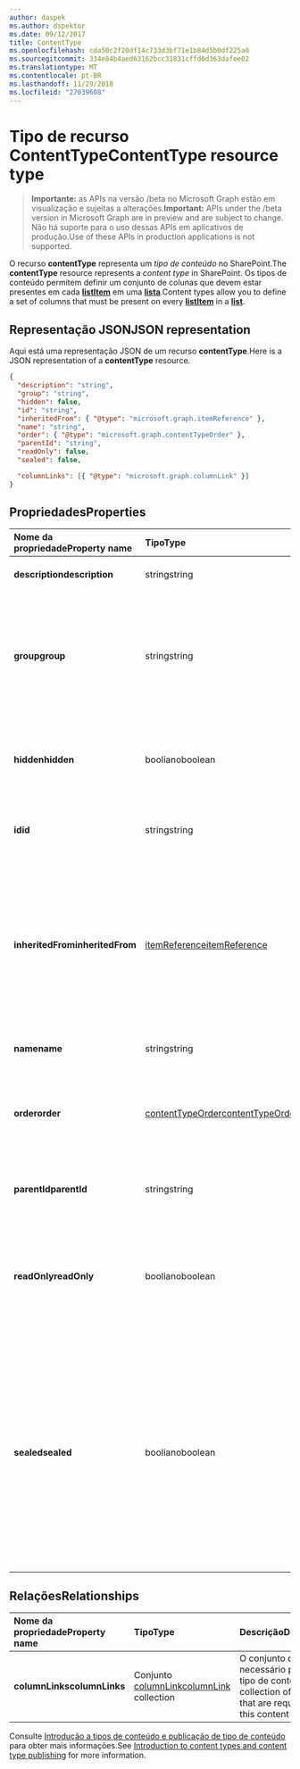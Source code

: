 ```yaml
---
author: daspek
ms.author: dspektor
ms.date: 09/12/2017
title: ContentType
ms.openlocfilehash: cda50c2f20df14c733d3bf71e1b84d5b0df225a0
ms.sourcegitcommit: 334e84b4aed63162bcc31831cffd6d363dafee02
ms.translationtype: MT
ms.contentlocale: pt-BR
ms.lasthandoff: 11/29/2018
ms.locfileid: "27039608"
---
```

# <a name="contenttype-resource-type"></a><span data-ttu-id="99c0d-102">Tipo de recurso ContentType</span><span class="sxs-lookup"><span data-stu-id="99c0d-102">ContentType resource type</span></span>

> <span data-ttu-id="99c0d-103">**Importante:** as APIs na versão /beta no Microsoft Graph estão em visualização e sujeitas a alterações.</span><span class="sxs-lookup"><span data-stu-id="99c0d-103">**Important:** APIs under the /beta version in Microsoft Graph are in preview and are subject to change.</span></span> <span data-ttu-id="99c0d-104">Não há suporte para o uso dessas APIs em aplicativos de produção.</span><span class="sxs-lookup"><span data-stu-id="99c0d-104">Use of these APIs in production applications is not supported.</span></span>

<span data-ttu-id="99c0d-105">O recurso **contentType** representa um _tipo de conteúdo_ no SharePoint.</span><span class="sxs-lookup"><span data-stu-id="99c0d-105">The **contentType** resource represents a _content type_ in SharePoint.</span></span>
<span data-ttu-id="99c0d-106">Os tipos de conteúdo permitem definir um conjunto de colunas que devem estar presentes em cada [**listItem**][listItem] em uma [**lista**][list].</span><span class="sxs-lookup"><span data-stu-id="99c0d-106">Content types allow you to define a set of columns that must be present on every [**listItem**][listItem] in a [**list**][list].</span></span>

[list]: list.md
[listItem]: listitem.md

## <a name="json-representation"></a><span data-ttu-id="99c0d-107">Representação JSON</span><span class="sxs-lookup"><span data-stu-id="99c0d-107">JSON representation</span></span>

<span data-ttu-id="99c0d-108">Aqui está uma representação JSON de um recurso **contentType**.</span><span class="sxs-lookup"><span data-stu-id="99c0d-108">Here is a JSON representation of a **contentType** resource.</span></span>
<!-- { "blockType": "resource", "@odata.type": "microsoft.graph.contentType" } -->

```json
{
  "description": "string",
  "group": "string",
  "hidden": false,
  "id": "string",
  "inheritedFrom": { "@type": "microsoft.graph.itemReference" },
  "name": "string",
  "order": { "@type": "microsoft.graph.contentTypeOrder" },
  "parentId": "string",
  "readOnly": false,
  "sealed": false,

  "columnLinks": [{ "@type": "microsoft.graph.columnLink" }]
}
```

## <a name="properties"></a><span data-ttu-id="99c0d-109">Propriedades</span><span class="sxs-lookup"><span data-stu-id="99c0d-109">Properties</span></span>

| <span data-ttu-id="99c0d-110">Nome da propriedade</span><span class="sxs-lookup"><span data-stu-id="99c0d-110">Property name</span></span>     | <span data-ttu-id="99c0d-111">Tipo</span><span class="sxs-lookup"><span data-stu-id="99c0d-111">Type</span></span>                 | <span data-ttu-id="99c0d-112">Descrição</span><span class="sxs-lookup"><span data-stu-id="99c0d-112">Description</span></span>
|:------------------|:---------------------|:----------------------------------
| <span data-ttu-id="99c0d-113">**description**</span><span class="sxs-lookup"><span data-stu-id="99c0d-113">**description**</span></span>   | <span data-ttu-id="99c0d-114">string</span><span class="sxs-lookup"><span data-stu-id="99c0d-114">string</span></span>               | <span data-ttu-id="99c0d-115">O texto descritivo do item.</span><span class="sxs-lookup"><span data-stu-id="99c0d-115">The descriptive text for the item.</span></span>
| <span data-ttu-id="99c0d-116">**group**</span><span class="sxs-lookup"><span data-stu-id="99c0d-116">**group**</span></span>         | <span data-ttu-id="99c0d-117">string</span><span class="sxs-lookup"><span data-stu-id="99c0d-117">string</span></span>               | <span data-ttu-id="99c0d-118">O nome do grupo ao qual esse tipo de conteúdo pertence.</span><span class="sxs-lookup"><span data-stu-id="99c0d-118">The name of the group this content type belongs to.</span></span> <span data-ttu-id="99c0d-119">Ajuda a organizar os tipos de conteúdo relacionados.</span><span class="sxs-lookup"><span data-stu-id="99c0d-119">Helps organize related content types.</span></span>
| <span data-ttu-id="99c0d-120">**hidden**</span><span class="sxs-lookup"><span data-stu-id="99c0d-120">**hidden**</span></span>        | <span data-ttu-id="99c0d-121">booliano</span><span class="sxs-lookup"><span data-stu-id="99c0d-121">boolean</span></span>              | <span data-ttu-id="99c0d-122">Indica se o tipo de conteúdo está oculto no menu “Novo” da lista.</span><span class="sxs-lookup"><span data-stu-id="99c0d-122">Indicates whether the content type is hidden in the list's 'New' menu.</span></span>
| <span data-ttu-id="99c0d-123">**id**</span><span class="sxs-lookup"><span data-stu-id="99c0d-123">**id**</span></span>            | <span data-ttu-id="99c0d-124">string</span><span class="sxs-lookup"><span data-stu-id="99c0d-124">string</span></span>               | <span data-ttu-id="99c0d-125">O identificador exclusivo do tipo de conteúdo.</span><span class="sxs-lookup"><span data-stu-id="99c0d-125">The unique identifier of the content type.</span></span>
| <span data-ttu-id="99c0d-126">**inheritedFrom**</span><span class="sxs-lookup"><span data-stu-id="99c0d-126">**inheritedFrom**</span></span> | <span data-ttu-id="99c0d-127">[itemReference][]</span><span class="sxs-lookup"><span data-stu-id="99c0d-127">[itemReference][]</span></span>    | <span data-ttu-id="99c0d-128">Se esse tipo de conteúdo for herdado de outro escopo (como um site), fornece uma referência para o item no qual o tipo de conteúdo foi definido.</span><span class="sxs-lookup"><span data-stu-id="99c0d-128">If this content type is inherited from another scope (like a site), provides a reference to the item where the content type is defined.</span></span>
| <span data-ttu-id="99c0d-129">**name**</span><span class="sxs-lookup"><span data-stu-id="99c0d-129">**name**</span></span>          | <span data-ttu-id="99c0d-130">string</span><span class="sxs-lookup"><span data-stu-id="99c0d-130">string</span></span>               | <span data-ttu-id="99c0d-131">O nome do tipo de conteúdo.</span><span class="sxs-lookup"><span data-stu-id="99c0d-131">The name of the content type.</span></span>
| <span data-ttu-id="99c0d-132">**order**</span><span class="sxs-lookup"><span data-stu-id="99c0d-132">**order**</span></span>         | <span data-ttu-id="99c0d-133">[contentTypeOrder][]</span><span class="sxs-lookup"><span data-stu-id="99c0d-133">[contentTypeOrder][]</span></span> | <span data-ttu-id="99c0d-134">Especifica a ordem na qual o tipo de conteúdo aparece na seleção da interface do usuário.</span><span class="sxs-lookup"><span data-stu-id="99c0d-134">Specifies the order in which the content type appears in the selection UI.</span></span>
| <span data-ttu-id="99c0d-135">**parentId**</span><span class="sxs-lookup"><span data-stu-id="99c0d-135">**parentId**</span></span>      | <span data-ttu-id="99c0d-136">string</span><span class="sxs-lookup"><span data-stu-id="99c0d-136">string</span></span>               | <span data-ttu-id="99c0d-137">O identificador exclusivo do tipo de conteúdo.</span><span class="sxs-lookup"><span data-stu-id="99c0d-137">The unique identifier of the content type.</span></span>
| <span data-ttu-id="99c0d-138">**readOnly**</span><span class="sxs-lookup"><span data-stu-id="99c0d-138">**readOnly**</span></span>      | <span data-ttu-id="99c0d-139">booliano</span><span class="sxs-lookup"><span data-stu-id="99c0d-139">boolean</span></span>              | <span data-ttu-id="99c0d-140">Se `true`, o tipo de conteúdo não pode ser modificado, a menos que esse valor seja definido primeiro como `false`.</span><span class="sxs-lookup"><span data-stu-id="99c0d-140">If `true`, the content type cannot be modified unless this value is first set to `false`.</span></span>
| <span data-ttu-id="99c0d-141">**sealed**</span><span class="sxs-lookup"><span data-stu-id="99c0d-141">**sealed**</span></span>        | <span data-ttu-id="99c0d-142">booliano</span><span class="sxs-lookup"><span data-stu-id="99c0d-142">boolean</span></span>              | <span data-ttu-id="99c0d-143">Se `true`, o tipo de conteúdo não pode ser modificado por usuários ou por operações de push-down.</span><span class="sxs-lookup"><span data-stu-id="99c0d-143">If `true`, the content type cannot be modified by users or through push-down operations.</span></span> <span data-ttu-id="99c0d-144">Somente administradores de conjunto de sites podem lacrar ou retirar o lacre dos tipos de conteúdo.</span><span class="sxs-lookup"><span data-stu-id="99c0d-144">Only site collection administrators can seal or unseal content types.</span></span>

## <a name="relationships"></a><span data-ttu-id="99c0d-145">Relações</span><span class="sxs-lookup"><span data-stu-id="99c0d-145">Relationships</span></span>

| <span data-ttu-id="99c0d-146">Nome da propriedade</span><span class="sxs-lookup"><span data-stu-id="99c0d-146">Property name</span></span>   | <span data-ttu-id="99c0d-147">Tipo</span><span class="sxs-lookup"><span data-stu-id="99c0d-147">Type</span></span>                      | <span data-ttu-id="99c0d-148">Descrição</span><span class="sxs-lookup"><span data-stu-id="99c0d-148">Description</span></span>
|:----------------|:--------------------------|:-------------------------------
| <span data-ttu-id="99c0d-149">**columnLinks**</span><span class="sxs-lookup"><span data-stu-id="99c0d-149">**columnLinks**</span></span> | <span data-ttu-id="99c0d-150">Conjunto [columnLink][]</span><span class="sxs-lookup"><span data-stu-id="99c0d-150">[columnLink][] collection</span></span> | <span data-ttu-id="99c0d-151">O conjunto de colunas necessário para este tipo de conteúdo</span><span class="sxs-lookup"><span data-stu-id="99c0d-151">The collection of columns that are required by this content type</span></span>

<span data-ttu-id="99c0d-152">Consulte [Introdução a tipos de conteúdo e publicação de tipo de conteúdo][contentTypeIntro] para obter mais informações.</span><span class="sxs-lookup"><span data-stu-id="99c0d-152">See [Introduction to content types and content type publishing][contentTypeIntro] for more information.</span></span>

[columnLink]: columnlink.md
[contentTypeIntro]: https://support.office.com/en-us/article/Introduction-to-content-types-and-content-type-publishing-e1277a2e-a1e8-4473-9126-91a0647766e5
[itemReference]: itemreference.md
[contentTypeOrder]: contenttypeorder.md

<!-- {
  "type": "#page.annotation",
  "description": "",
  "keywords": "",
  "section": "documentation",
  "tocPath": "Resources/ContentType"
} -->
